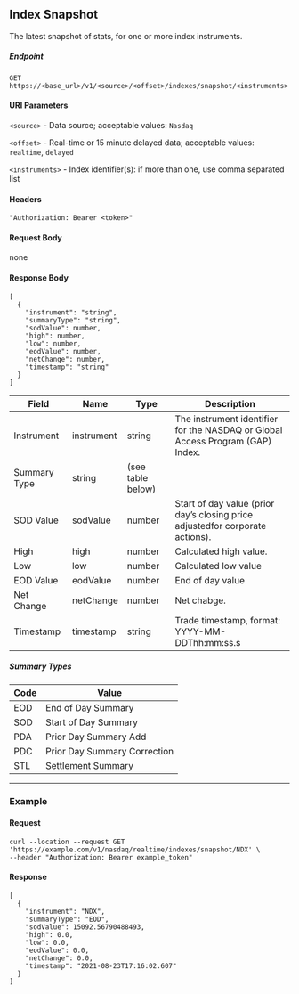 ## Index Snapshot

The latest snapshot of stats, for one or more index instruments.

##### Endpoint

`GET` `https://<base_url>/v1/<source>/<offset>/indexes/snapshot/<instruments>`

#### URI Parameters

`<source>` - Data source; acceptable values: `Nasdaq`

`<offset>` - Real-time or 15 minute delayed data; acceptable values: `realtime`, `delayed`

`<instruments>` - Index identifier(s): if more than one, use comma separated list

#### Headers

`"Authorization: Bearer <token>"`

#### Request Body

none

#### Response Body

```
[
  {
    "instrument": "string",
    "summaryType": "string",
    "sodValue": number,
    "high": number,
    "low": number,
    "eodValue": number,
    "netChange": number,
    "timestamp": "string"
  }
]
```

| Field | Name | Type | Description |
|-------|------|------|-------------|
|Instrument|instrument|string|The instrument identifier for the NASDAQ or Global Access Program (GAP) Index.|
|Summary Type|string|(see table below)|
|SOD Value|sodValue|number|Start of day value (prior day’s closing price adjustedfor corporate actions).|
|High|high|number|Calculated high value.|
|Low|low|number|Calculated low value|
|EOD Value|eodValue|number|End of day value|
|Net Change|netChange|number|Net chabge.|
|Timestamp|timestamp|string|Trade timestamp, format: YYYY-MM-DDThh:mm:ss.s|

##### Summary Types

| Code | Value |
|-------|------|
|EOD | End of Day Summary|
|SOD | Start of Day Summary|
|PDA | Prior Day Summary Add|
|PDC | Prior Day Summary Correction|
|STL | Settlement Summary|

---


### Example

#### Request

```
curl --location --request GET 'https://example.com/v1/nasdaq/realtime/indexes/snapshot/NDX' \
--header "Authorization: Bearer example_token"
```

#### Response

```
[
  {
    "instrument": "NDX",
    "summaryType": "EOD",
    "sodValue": 15092.56790488493,
    "high": 0.0,
    "low": 0.0,
    "eodValue": 0.0,
    "netChange": 0.0,
    "timestamp": "2021-08-23T17:16:02.607"
  }
]
```
